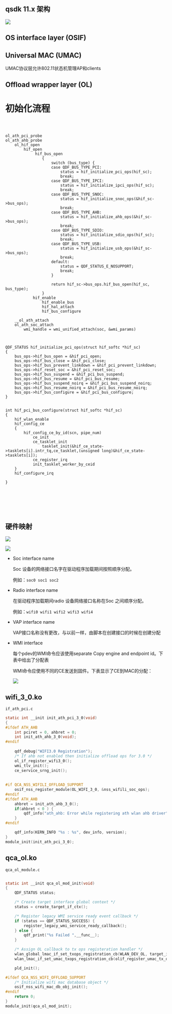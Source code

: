 ## qsdk 11.x 架构

![](media/image-20230509152210819.png)



## OS interface layer (OSIF)

## Universal MAC (UMAC)

UMAC协议层允许802.11状态机管理AP和clients

## Offload wrapper layer (OL)



# 初始化流程

```
 
	

ol_ath_pci_probe
ol_ath_ahb_probe
	ol_hif_open
		hif_open
			 hif_bus_open
				{
					switch (bus_type) {
					case QDF_BUS_TYPE_PCI:
						status = hif_initialize_pci_ops(hif_sc);
						break;
					case QDF_BUS_TYPE_IPCI:
						status = hif_initialize_ipci_ops(hif_sc);
						break;
					case QDF_BUS_TYPE_SNOC:
						status = hif_initialize_snoc_ops(&hif_sc->bus_ops);
						break;
					case QDF_BUS_TYPE_AHB:
						status = hif_initialize_ahb_ops(&hif_sc->bus_ops);
						break;
					case QDF_BUS_TYPE_SDIO:
						status = hif_initialize_sdio_ops(hif_sc);
						break;
					case QDF_BUS_TYPE_USB:
						status = hif_initialize_usb_ops(&hif_sc->bus_ops);
						break;
					default:
						status = QDF_STATUS_E_NOSUPPORT;
						break;
					}
					
					return hif_sc->bus_ops.hif_bus_open(hif_sc, bus_type);
				}
			hif_enable
				hif_enable_bus
				hif_hal_attach
				hif_bus_configure
				
	__ol_ath_attach	
	ol_ath_soc_attach
		wmi_handle = wmi_unified_attach(soc, &wmi_params)		



QDF_STATUS hif_initialize_pci_ops(struct hif_softc *hif_sc)
{
	bus_ops->hif_bus_open = &hif_pci_open;
	bus_ops->hif_bus_close = &hif_pci_close;
	bus_ops->hif_bus_prevent_linkdown = &hif_pci_prevent_linkdown;
	bus_ops->hif_reset_soc = &hif_pci_reset_soc;
	bus_ops->hif_bus_suspend = &hif_pci_bus_suspend;
	bus_ops->hif_bus_resume = &hif_pci_bus_resume;
	bus_ops->hif_bus_suspend_noirq = &hif_pci_bus_suspend_noirq;
	bus_ops->hif_bus_resume_noirq = &hif_pci_bus_resume_noirq;
	bus_ops->hif_bus_configure = &hif_pci_bus_configure;
}
	
	
int hif_pci_bus_configure(struct hif_softc *hif_sc)
{
	hif_wlan_enable
	hif_config_ce
	{
		hif_config_ce_by_id(scn, pipe_num)
			ce_init
			ce_tasklet_init
				tasklet_init(&hif_ce_state->tasklets[i].intr_tq,ce_tasklet,(unsigned long)&hif_ce_state->tasklets[i]);
			ce_register_irq
			init_tasklet_worker_by_ceid
	}
	hif_configure_irq

}
	
	


	
	
```



## 硬件映射

![](media/image-20230428151144525.png)

![](media/image-20230428151114301.png)

- Soc interface name

  Soc 设备的网络接口名字在驱动程序加载期间按照顺序分配。

  例如：`soc0 soc1 soc2`

- Radio interface name

  在驱动程序加载期间radio 设备网络接口名称在Soc 之间顺序分配。

  例如：`wifi0 wifi1 wifi2 wifi3 wifi4`

- VAP interface name

  VAP接口名称没有更改，与以前一样，由脚本在创建接口的时候在创建分配

- WMI interface

  每个pdev的WMI命令应该使用separate Copy engine and endpoint id。下表中给出了分配表

  WMI命令应使用不同的CE发送到固件。下表显示了CE到MAC的分配：

  ![](media/image-20230428150752871.png)




## wifi_3_0.ko

`if_ath_pci.c`

```c
static int __init init_ath_pci_3_0(void)
{
#ifdef ATH_AHB
    int pciret = 0, ahbret = 0;
    int init_ath_ahb_3_0(void);
#endif
    
    qdf_debug("WIFI3.0 Registration");
    /* If ahb not enabled then initialize offload ops for 3.0 */
    ol_if_register_wifi3_0();
    wmi_tlv_init();
    ce_service_srng_init();
    
    
#if QCA_NSS_WIFILI_OFFLOAD_SUPPORT
    osif_nss_register_module(OL_WIFI_3_0, &nss_wifili_soc_ops);
#endif
#ifdef ATH_AHB
    ahbret = init_ath_ahb_3_0();
    if(ahbret < 0 ) {
        qdf_info("ath_ahb: Error while registering ath wlan ahb driver");
    }
#endif

    qdf_info(KERN_INFO "%s : %s", dev_info, version);
}
module_init(init_ath_pci_3_0);
```

## qca_ol.ko

`qca_ol_module.c`

```c

static int __init qca_ol_mod_init(void)
{
    QDF_STATUS status;

    /* Create target interface global context */
    status = create_target_if_ctx();

    /* Register legacy WMI service ready event callback */
    if (status == QDF_STATUS_SUCCESS) {
        register_legacy_wmi_service_ready_callback();
    } else {
        qdf_print("%s Failed ",__func__);
    }

    /* Assign OL callback to tx ops registeration handler */
    wlan_global_lmac_if_set_txops_registration_cb(WLAN_DEV_OL, target_if_register_tx_ops);
    wlan_lmac_if_set_umac_txops_registration_cb(olif_register_umac_tx_ops);

    pld_init();

#ifdef QCA_NSS_WIFI_OFFLOAD_SUPPORT
    /* Initialize wifi mac database object */
    osif_nss_wifi_mac_db_obj_init();
#endif
	return 0;
}
module_init(qca_ol_mod_init);

```

